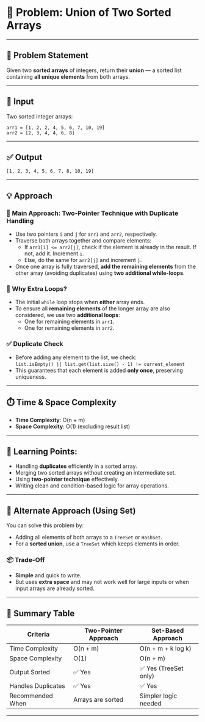 # 🔗 Problem: Union of Two Sorted Arrays

---

## 📜 Problem Statement

Given two **sorted arrays** of integers, return their **union** — a sorted list containing **all unique elements** from both arrays.

---

## 🔢 Input

Two sorted integer arrays:
```text
arr1 = [1, 2, 2, 4, 5, 6, 7, 10, 19]
arr2 = [2, 3, 4, 4, 6, 8]
```

---

## ✅ Output

```text
[1, 2, 3, 4, 5, 6, 7, 8, 10, 19]
```

---

## 💡 Approach

### 🧭 Main Approach: Two-Pointer Technique with Duplicate Handling

- Use two pointers `i` and `j` for `arr1` and `arr2`, respectively.
- Traverse both arrays together and compare elements:
  - If `arr1[i] <= arr2[j]`, check if the element is already in the result. If not, add it. Increment `i`.
  - Else, do the same for `arr2[j]` and increment `j`.
- Once one array is fully traversed, **add the remaining elements** from the other array (avoiding duplicates) using **two additional while-loops**.

### 🔁 Why Extra Loops?

- The initial `while` loop stops when **either** array ends.
- To ensure all **remaining elements** of the longer array are also considered, we use two **additional loops**:
  - One for remaining elements in `arr1`.
  - One for remaining elements in `arr2`.

### ✅ Duplicate Check

- Before adding any element to the list, we check:  
  `list.isEmpty() || list.get(list.size() - 1) != current_element`
- This guarantees that each element is added **only once**, preserving uniqueness.

---

## ⏱️ Time & Space Complexity

- **Time Complexity**: O(n + m)  
- **Space Complexity**: O(1) (excluding result list)

---

## 🧠 Learning Points:

- Handling **duplicates** efficiently in a sorted array.
- Merging two sorted arrays without creating an intermediate set.
- Using **two-pointer technique** effectively.
- Writing clean and condition-based logic for array operations.

---

## 🧺 Alternate Approach (Using Set)

You can solve this problem by:

- Adding all elements of both arrays to a `TreeSet` or `HashSet`.
- For a **sorted union**, use a `TreeSet` which keeps elements in order.

### 📦 Trade-Off

- **Simple** and quick to write.
- But uses **extra space** and may not work well for large inputs or when input arrays are already sorted.

---

## 🧾 Summary Table

| Criteria              | Two-Pointer Approach | Set-Based Approach         |
|----------------------|----------------------|----------------------------|
| Time Complexity       | O(n + m)             | O(n + m + k log k)         |
| Space Complexity      | O(1)                 | O(n + m)                   |
| Output Sorted         | ✅ Yes                | ✅ Yes (TreeSet only)      |
| Handles Duplicates    | ✅ Yes                | ✅ Yes                     |
| Recommended When      | Arrays are sorted    | Simpler logic needed       |

---
